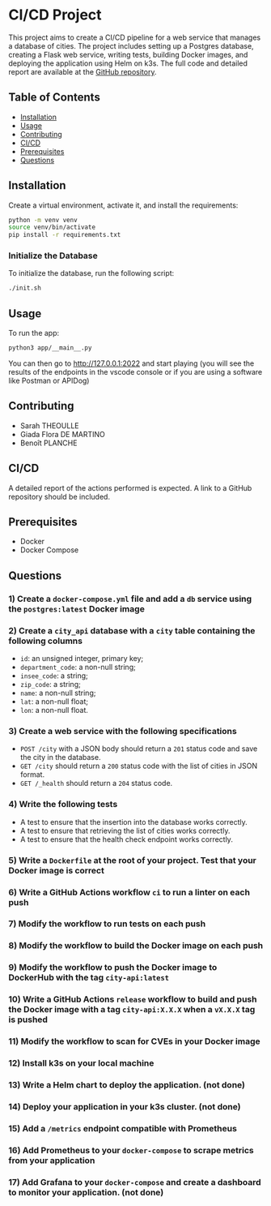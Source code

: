 # CI/CD Project

This project aims to create a CI/CD pipeline for a web service that manages a database of cities. The project includes setting up a Postgres database, creating a Flask web service, writing tests, building Docker images, and deploying the application using Helm on k3s. The full code and detailed report are available at the [GitHub repository](https://github.com/lightsrh/CICD).

## Table of Contents

- [Installation](#installation)
- [Usage](#usage)
- [Contributing](#contributing)
- [CI/CD](#cicd)
- [Prerequisites](#prerequisites)
- [Questions](#questions)

## Installation

Create a virtual environment, activate it, and install the requirements:

```bash
python -m venv venv
source venv/bin/activate
pip install -r requirements.txt
```

### Initialize the Database

To initialize the database, run the following script:

```bash
./init.sh
```

## Usage

To run the app:

```bash
python3 app/__main__.py
```

You can then go to <http://127.0.0.1:2022> and start playing (you will see the results of the endpoints in the vscode console or if you are using a software like Postman or APIDog)

## Contributing

- Sarah THEOULLE
- Giada Flora DE MARTINO
- Benoît PLANCHE

## CI/CD

A detailed report of the actions performed is expected. A link to a GitHub repository should be included.

## Prerequisites

- Docker
- Docker Compose

## Questions

### 1) Create a `docker-compose.yml` file and add a `db` service using the `postgres:latest` Docker image

### 2) Create a `city_api` database with a `city` table containing the following columns

- `id`: an unsigned integer, primary key;
- `department_code`: a non-null string;
- `insee_code`: a string;
- `zip_code`: a string;
- `name`: a non-null string;
- `lat`: a non-null float;
- `lon`: a non-null float.

### 3) Create a web service with the following specifications

- `POST /city` with a JSON body should return a `201` status code and save the city in the database.
- `GET /city` should return a `200` status code with the list of cities in JSON format.
- `GET /_health` should return a `204` status code.

### 4) Write the following tests

- A test to ensure that the insertion into the database works correctly.
- A test to ensure that retrieving the list of cities works correctly.
- A test to ensure that the health check endpoint works correctly.

### 5) Write a `Dockerfile` at the root of your project. Test that your Docker image is correct

### 6) Write a GitHub Actions workflow `ci` to run a linter on each push

### 7) Modify the workflow to run tests on each push

### 8) Modify the workflow to build the Docker image on each push

### 9) Modify the workflow to push the Docker image to DockerHub with the tag `city-api:latest`

### 10) Write a GitHub Actions `release` workflow to build and push the Docker image with a tag `city-api:X.X.X` when a `vX.X.X` tag is pushed

### 11) Modify the workflow to scan for CVEs in your Docker image

### 12) Install k3s on your local machine

### 13) Write a Helm chart to deploy the application. (not done)

### 14) Deploy your application in your k3s cluster. (not done)

### 15) Add a `/metrics` endpoint compatible with Prometheus

### 16) Add Prometheus to your `docker-compose` to scrape metrics from your application

### 17) Add Grafana to your `docker-compose` and create a dashboard to monitor your application. (not done)
